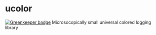 # ucolor

[![Greenkeeper badge](https://badges.greenkeeper.io/Download/ucolor.svg)](https://greenkeeper.io/)
Microsocopically small universal colored logging library

